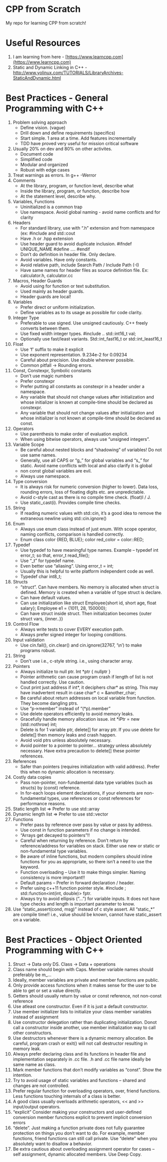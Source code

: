 # CPP from Scratch

My repo for learning CPP from scratch!

# Useful Resources
1. I am learning from here - [https://www.learncpp.com](https://www.learncpp.com)
2. Static and Dynamic Linking in C++ - http://www.yolinux.com/TUTORIALS/LibraryArchives-StaticAndDynamic.html

# Best Practices - General Programming with C++
1. Problem solving approach
    * Define vision. (vague)
    *	Drill down and define requirements (specifics)
    *	Start simple. 1 area at a time. Add features incrementally
    *	TDD have proved very useful for mission critical software
2. Usually 20% on dev and 80% on other activites.
    * Document code
    * Simplified code
    * Modular and organized
    * Robust with edge cases
3. Treat warnings as errors. In g++ -Werror
4. Comments
    * At the library, program, or function level, describe what
    * Inside the library, program, or function, describe how
    * At the statement level, describe why.
5. Variables, Functions
    * Uninitialized is a common trap
    * Use namespace. Avoid global naming - avoid name conflicts and for clarity
6. Headers
    * For standard library, use with “.h” extension and from namespace (ex: #include <iostream> and std::cout
    * Have .h or .hpp extension
    * Use header guard to avoid duplicate inclusion. #ifndef UNIQUE_NAME #define …. #endif
    * Don’t do definition in header file. Only declare.
    * Avoid variables. Have only constants.
    * Avoid relative path, include Search Path / Include Path (-I)
    * Have same names for header files as source definition file. Ex: calculator.h, calculator.cc
7.	Macros, Header Guards
    * Avoid using for function or text substitution.
    *	Used mainly as header guards.
    *	Header guards are local! 
8.	Variables
    * Prefer direct or uniform initialization.
    * Define variables as to its usage as possible for code clarity.
9.	Integer Type
    * Preferable to use signed. Use unsigned cautiously. C++ freely converts between them.
    * Use fixed width integer types. #include <cstdint> .. std::int16_t val;
    * Optionally use fast/least variants. Std::int_fast16_t or std::int_least16_t
10.	Float
    * Use ‘f’ suffix to make it explicit
    * Use exponent representation. 9.234e-2 for 0.09234
    * Careful about precision. Use double wherever possible.
    * Common pitfall -> Rounding errors.
11.	Const, Constexpr, Symbolic constants
    * Don’t use magic numbers
    * Prefer constexpr
    * Prefer putting all constants as constexpr in a header under a namespace.
    * Any variable that should not change values after initialization and whose initializer is known at compile-time should be declared as constexpr.
    * Any variable that should not change values after initialization and whose initializer is not known at compile-time should be declared as const.
12.	Operators
    * Use parenthesis to make order of evaluation explicit.
    * When using bitwise operators, always use “unsigned integers”.
13.	Variable Scope
    * Be careful about nested blocks and “shadowing” of variables! Do not use same names.
    * Generally, use all CAPS or “g_” for global variables and “s_” for static. Avoid name conflicts with local and also clarify it is global
    * non const global variables are evil.
    * Always use namespace.
14.	Type conversion
    * It is always risk for numeric conversion (higher to lower). Data loss, rounding errors, loss of floating digits etc. are unpredictable.
    * Avoid c-style cast as there is no compile time check. (float)I / J.
    * Use static_cast<float>(i). Provides compile time checks.
15.	String
    * If reading numeric values with std::cin, it’s a good idea to remove the extraneous newline using std::cin.ignore()
16.	Enum
    * Always use enum class instead of just enum. With scope operator, naming conflicts, comparison is handled correctly.
    * Enum class color {RED, BLUE}; color red_color = color::RED;
17.	Typedef
    * Use typedef to have meaningful type names. Example – typedef int error_t; so that, error_t read_file();
    * Use “_t” for typedef name.
    * Even better use “aliasing”. Using error_t = int;
    * Usually this is helpful to write platform independent code as well. 
    * Typedef char int8_t;
18.	Structs
    * “struct”. Can have members. No memory is allocated when struct is defined. Memory is created when a variable of type struct is declare.
    * Can have default values.
    * Can use initialization like struct Employee{short id, short age, float salary}; Employee e1 = {1011, 28, 150000};
    * Can have struct inside struct. Then initialization becomes {outer struct vars, {inner..}}
19.	Control Flow
    * Always write tests to cover EVERY execution path.
    * Always prefer signed integer for looping conditions.
20.	Input validation
    * Use cin.fail(), cin.clear() and cin.ignore(32767, ‘\n’) to make programs robust.
21.	String
    * Don’t use <cstring> i.e., c-style string. i.e., using character array.
22.	Pointers
    * Always initialize to null ptr. Int *ptr { nullptr }
    * Pointer arithmetic can cause program crash if length of list is not handled correctly. Use caution.
    * Cout print just address if int*, it deciphers char* as string. This may have inadvertent result in case char* c = &another_char;
    * Be careful about return addresses on local variable from function. They become dangling ptrs.
    * Use “p->member” instead of “(*p).member” 
    * Use delete operators efficiently to avoid memory leaks.
    * Gracefully handle memory allocation issue. int *iPtr = new (std::nothrow) int;
    * Delete is for 1 variable ptr, delete[] for array ptr. If you use delete for delete[] then memory leaks and crash happen.
    * Avoid void ptrs unless absolutely necessary.
    * Avoid pointer to a pointer to pointer… strategy unless absolutely necessary. Have extra precaution to delete[] these pointer references.
23.	References
    * Safer than pointers (requires initialization with valid address). Prefer this when no dynamic allocation is necessary.
24.	Costly data copies
    * Pass non-pointer, non-fundamental data type variables (such as structs) by (const) reference.
    * In for-each loops element declarations, if your elements are non-fundamental types, use references or const references for performance reasons.
25.	Static length list => Prefer to use std::array
26.	Dynamic length list => Prefer to use std::vector
27.	Functions
    * Prefer pass by reference over pass by value or pass by address.
    * Use const in function parameters if no change is intended.
    * “Arrays get decayed to pointers”!!
    * Careful when returning by reference. Don’t return by reference/address for variables on stack. Either use new or static or non-fundamental type variables.
    * Be aware of inline functions, but modern compilers should inline functions for you as appropriate, so there isn’t a need to use the keyword.
    * Function overloading – Use it to make things simpler. Naming consistency is more important!!
    * Default params – Prefer in forward declaration / header.
    * Prefer using c++11 function pointer style. #include <functional>; std::function<int(int, double)> fptr.
    * Always try to avoid ellipsis (“…”) for variable inputs. It does not have type checks and length is important parameter to know.
28.	Use “static_assert(cond, msg)” instead of c style assert. All “static_*” are compile time!! i.e., value should be known, cannot have static_assert on a variable.
  
# Best Practices - Object Oriented Programming with C++

1.	Struct -> Data only DS. Class -> Data + operations
2.	Class name should begin with Caps. Member variable names should preferably be m_...
3.	Ideally, member variables are private and member functions are public.
4.	Only provide access functions when it makes sense for the user to be able to get or set a value directly.
5.	Getters should usually return by value or const reference, not non-const reference
6.	Use atleast one constructor. Even if it is just a default constructor.
7.	Use member initializer lists to initialize your class member variables instead of assignment
8.	Use constructor delegation rather than duplicating initialization. Donot call a constructor inside another, use member initialization way to call other constructors.
9.	Use destructors whenever there is a dynamic memory allocation. Be careful, program crash or exit() will not call destructor resulting in memory leak.
10.	Always prefer declaring class and its functions in header file and implementation separately in .cc file. .h and .cc file name ideally be same name as class.
11.	Mark member functions that don’t modify variables as “const”. Show the intention.
12.	Try to avoid usage of static variables and functions – shared and changes are not controlled.
13.	Prefer regular function for overloading operators, over, friend functions. Less functions touching internals of a class is better.
14.	A good class usually overloads arithmetic operators, << and >> input/output operators.
15.	“explicit” Consider making your constructors and user-defined conversion member functions explicit to prevent implicit conversion errors
16.	“delete”. Just making a function private does not fully guarantee protection on things you don’t want to do. For example, member functions, friend functions can still call private. Use “delete” when you absolutely want to disallow a behavior.
17.	Be extra cautious about overloading assignment operator for cases – self assignment, dynamic allocated members. Use Deep Copy.

